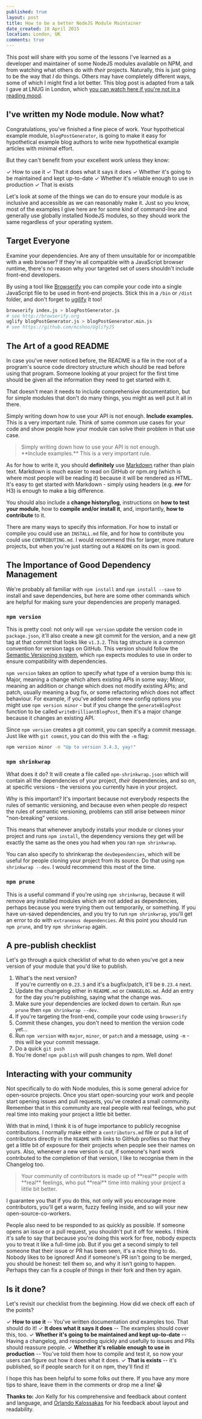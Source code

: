 ```yaml
---
published: true
layout: post
title: How to be a better NodeJS Module Maintainer
date_created: 18 April 2015
location: London, UK
comments: true
---
```


This post will share with you some of the lessons I've learned as a developer and maintainer of some NodeJS modules available on NPM, and from watching what others do with *their* projects. Naturally, this is just going to be the way that *I* do things. Others may have completely different ways, some of which I might find a lot better. This blog post is adapted from a talk I gave at LNUG in London, which [you can watch here if you're not in a reading mood](https://www.youtube.com/watch?v=rCM2paoike0).

## I've written my Node module. Now what?

Congratulations, you've finished a fine piece of work. Your hypothetical example module, `blogPostGenerator`, is going to make it easy for hypothetical example blog authors to write new hypothetical example articles with minimal effort.

But they can't benefit from your excellent work unless they know:

✓ How to use it
✓ That it does what it says it does
✓ Whether it's going to be maintained and kept up-to-date
✓ Whether it's reliable enough to use in production
✓ That is exists

Let's look at some of the things we can do to ensure your module is as inclusive and accessible as we can reasonably make it. Just so you know, most of the examples I give here are for some kind of command-line and generally use globally installed NodeJS modules, so they should work the same regardless of your operating system.

## Target Everyone

Examine your dependencies. Are any of them unsuitable for or incompatible with a web browser? If they're all compatible with a JavaScript browser runtime, there's no reason why your targeted set of users shouldn't include front-end developers.

By using a tool like [Browserify](http://browserify.org) you can compile your code into a single JavaScript file to be used in front-end projects. Stick this in a `/bin` or `/dist` folder, and don't forget to [ugilify](https://github.com/mishoo/UglifyJS) it too!

~~~bash
browserify index.js > blogPostGenerator.js
# see http://browserify.org
uglify blogPostGenerator.js > blogPostGenerator.min.js
# see https://github.com/mishoo/UglifyJS
~~~

## The Art of a good README

In case you've never noticed before, the README is a file in the root of a program's source code directory structure which should be read before using that program. Someone looking at your project for the first time should be given all the information they need to get started with it.

That doesn't mean it needs to include comprehensive documentation, but for simple modules that don't do many things, you might as well put it all in there.

Simply writing down how to use your API is not enough. **Include examples.** This is a very important rule. Think of some common use cases for your code and show people how your module can solve their problem in that use case.

<blockquote class="large center"><span markdown="1">Simply writing down how to use your API is not enough.<br />**Include examples.** This is a very important rule.</span></blockquote>

As for how to write it, you should **definitely** use [Markdown](http://en.wikipedia.org/wiki/Markdown) rather than plain text. Markdown is much easier to read on GitHub or npm.org (which is where most people will be reading it) because it will be rendered as HTML. It's easy to get started with Markdown - simply using headers (e.g. `###` for H3) is enough to make a big difference.

You should also include a **change history/log**, instructions on **how to test your module**, how to **compile and/or install it**, and, importantly, **how to contribute** to it.

There are many ways to specify this information. For how to install or compile you could use an `INSTALL.md` file, and for how to contribute you could use `CONTRIBUTING.md`. I would recommend this for larger, more mature projects, but when you're just starting out a `README` on its own is good.

## The Importance of Good Dependency Management

We're probably all familiar with `npm install` and `npm install --save` to install and save dependencies, but here are some other commands which are helpful for making sure your dependencies are properly managed.

### `npm version`

This is pretty cool: not only will `npm version` update the version code in `package.json`, it'll also create a new git commit for the version, and a new git tag at that commit that looks like `v1.3.2`. This tag structure is a common convention for version tags on GitHub. This version should follow the [Semantic Versioning system](https://semver.org), which `npm` expects modules to use in order to ensure compatibility with dependencies.

`npm version` takes an option to specify what type of a version bump this is: Major, meaning a change which alters existing APIs in some way; Minor, meaning an addition or change which does not modify existing APIs; and patch, usually meaning a bug fix, or some refactoring which does not affect behaviour. For example, if you've added some new config options you might use `npm version minor` - but if you change the `generateBlogPost` function to be called `writeBrilliantBlogPost`, then it's a major change because it changes an existing API.

Since `npm version` creates a git commit, you can specify a commit message. Just like with `git commit`, you can do this with the `-m` flag:

~~~bash
npm version minor -m "Up to version 3.4.3, yay!"
~~~

### `npm shrinkwrap`

What does it do? It will create a file called `npm-shrinkwrap.json` which will contain all the dependencies of your project, *their* dependencies, and so on, at specific versions - the versions you currently have in your project.

Why is this important? It's important because not everybody respects the rules of semantic versioning, and because even when people *do* respect the rules of semantic versioning, problems can still arise between minor "non-breaking" versions.

This means that whenever anybody installs your module or clones your project and runs `npm install`, the dependency versions they get will be exactly the same as the ones you had when you ran `npm shrinkwrap`.

You can also specify to shrinkwrap the `devDependencies`, which will be useful for people cloning your project from its source. Do that using `npm shrinkwrap --dev`. I would recommend this most of the time.

### `npm prune`

This is a useful command if you're using `npm shrinkwrap`, because it will remove any installed modules which are not added as dependencies, perhaps because you were trying them out temporarily, or something. If you have un-saved dependencies, and you try to run `npm shrinkwrap`, you'll get an error to do with `extraneous dependencies`. At this point you should run `npm prune`, and try `npm shrinkwrap` again.

## A pre-publish checklist

Let's go through a quick checklist of what to do when you've got a new version of your module that you'd like to publish.

1. What's the next version?<br />If you're currently on `0.23.3` and it's a bugfix/patch, it'll be `0.23.4` next.
2. Update the changelog either in `README.md` or `CHANGELOG.md`. Add an entry for the day you're publishing, saying what the change was.
3. Make sure your dependencies are locked down to certain. Run `npm prune` then `npm shrinkwrap --dev`.
4. If you're targeting the front-end, compile your code using `browserify`
5. Commit these changes, you don't need to mention the version code yet...
6. Run `npm version` with `major`, `minor`, or `patch` and a message, using `-m` - this will be your commit message.
7. Do a quick `git push`
8. You're done! `npm publish` will push changes to npm. Well done!

## Interacting with your community

Not specifically to do with Node modules, this is some general advice for open-source projects. Once you start open-sourcing your work and people start opening issues and pull requests, you've created a small community. Remember that in this community are real people with real feelings, who put real time into making your project a little bit better.

With that in mind, I think it is of huge importance to publicly recognise contributions. I normally make either a `contributors.md` file or put a list of contributors directly in the `README` with links to GitHub profiles so that they get a little bit of exposure for their projects when people see their names on yours. Also, whenever a new version is cut, if someone's hard work contributed to the completion of that version, I like to recognise them in the Changelog too.

<blockquote class="large center"><span markdown="1">Your community of contributors is made up of **real** people with **real** feelings, who put **real** time into making your project a little bit better.</span></blockquote>

I guarantee you that if you do this, not only will you encourage more contributors, you'll get a warm, fuzzy feeling inside, and so will your new open-source-co-workers.

People also need to be responded to as quickly as possible. If someone opens an issue or a pull request, you shouldn't put it off for weeks. I think it's safe to say that because you're doing this work for free, nobody expects you to treat it like a full-time job. But if you get a second simply to tell someone that their issue or PR has been seen, it's a nice thing to do. Nobody likes to be ignored! And if someone's PR isn't going to be merged, you should be honest: tell them so, and why it isn't going to happen. Perhaps they can fix a couple of things in their fork and then try again.

## Is it done?

Let's revisit our checklist from the beginning. How did we check off each of the points?

✓ **How to use it** -- You've written documentation *and* examples too. That should do it!
✓ **It does what it says it does** -- The examples should cover this, too.
✓ **Whether it's going to be maintained and kept up-to-date** -- Having a changelog, and responding quickly and usefully to issues and PRs should reassure people.
✓ **Whether it's reliable enough to use in production** -- You've told them how to compile and test it, so now your users can figure out how it does what it does.
✓ **That is exists** -- it's published, so if people search for it on npm, they'll find it!

I hope this has been helpful to some folks out there. If you have any more tips to share, leave them in the comments or drop me a line! 😀

**Thanks to:** Jon Kelly for his comprehensive and feedback about content and language, and [Orlando Kalossakas](https://twitter.com/orliesaurus) for his feedback about layout and readability.
